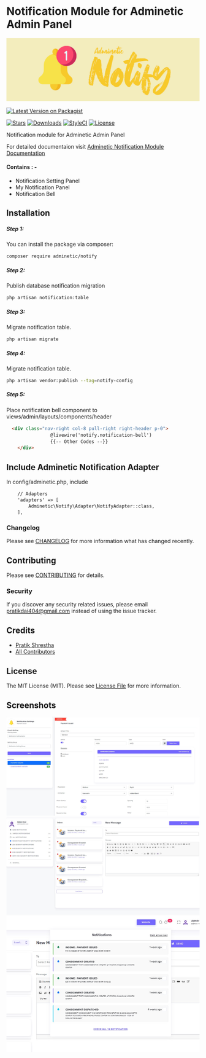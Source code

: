 # Notification Module for Adminetic Admin Panel

![Adminetic Notification Module](https://github.com/pratiksh404/adminetic-notify/blob/main/screenshots/banner.jpg)

[![Latest Version on Packagist](https://img.shields.io/packagist/v/adminetic/notify.svg?style=flat-square)](https://packagist.org/packages/adminetic/notify)

[![Stars](https://img.shields.io/github/stars/pratiksh404/adminetic-notify)](https://github.com/pratiksh404/adminetic-notify/stargazers) [![Downloads](https://img.shields.io/packagist/dt/adminetic/notify.svg?style=flat-square)](https://packagist.org/packages/adminetic/notify) [![StyleCI](https://github.styleci.io/repos/618407321/shield?branch=main)](https://github.styleci.io/repos/618407321?branch=main) [![License](https://img.shields.io/github/license/pratiksh404/adminetic-notify)](//packagist.org/packages/adminetic/notify)

Notification module for Adminetic Admin Panel

For detailed documentaion visit [Adminetic Notification Module Documentation](https://app.gitbook.com/@pratikdai404/s/adminetic/addons/notify)

#### Contains : -

- Notification Setting Panel
- My Notification Panel
- Notification Bell

## Installation

##### Step 1:

You can install the package via composer:

```bash
composer require adminetic/notify
```

##### Step 2:

Publish database notification migration

```bash
php artisan notification:table
```

##### Step 3:

Migrate notification table.

```bash
php artisan migrate
```

##### Step 4:

Migrate notification table.

```bash
php artisan vendor:publish --tag=notify-config
```

##### Step 5:

Place notification bell component to views/admin/layouts/components/header

```html
  <div class="nav-right col-8 pull-right right-header p-0">
                @livewire('notify.notification-bell')
                {{-- Other Codes --}}
    </div>
```


## Include Adminetic Notification Adapter

In config/adminetic.php, include

```
    // Adapters
    'adapters' => [
        Adminetic\Notify\Adapter\NotifyAdapter::class,
    ],
```



### Changelog

Please see [CHANGELOG](CHANGELOG.md) for more information what has changed recently.

## Contributing

Please see [CONTRIBUTING](CONTRIBUTING.md) for details.

### Security

If you discover any security related issues, please email pratikdai404@gmail.com instead of using the issue tracker.

## Credits

- [Pratik Shrestha](https://github.com/adminetic)
- [All Contributors](../../contributors)

## License

The MIT License (MIT). Please see [License File](LICENSE.md) for more information.

## Screenshots

![Notification Setting](https://github.com/pratiksh404/adminetic-notify/blob/main/screenshots/notification_setting.jpg)
![My Notification](https://github.com/pratiksh404/adminetic-notify/blob/main/screenshots/my_notification.jpg)
![Notification Bell](https://github.com/pratiksh404/adminetic-notify/blob/main/screenshots/notification_bell.jpg)
